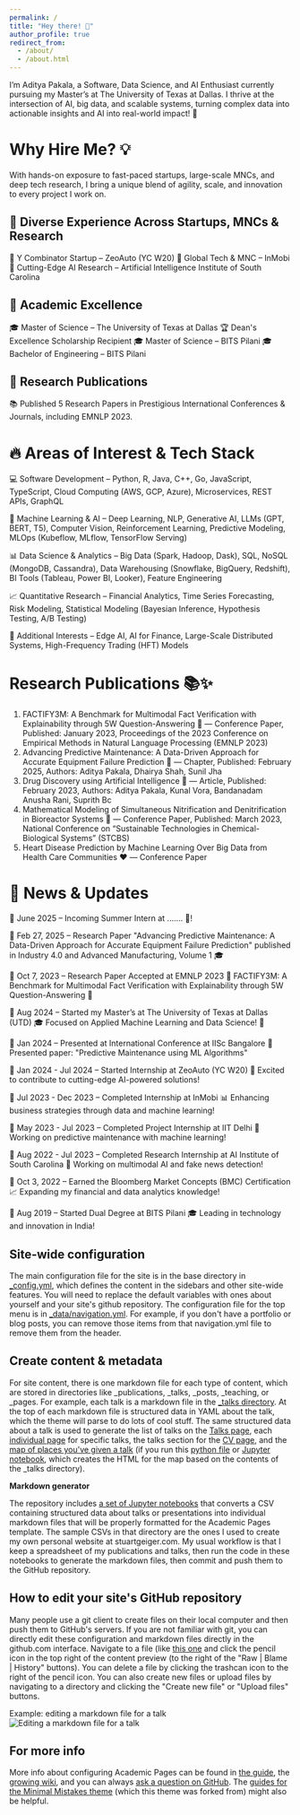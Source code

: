 ```yaml
---
permalink: /
title: "Hey there! 👋"
author_profile: true
redirect_from: 
  - /about/
  - /about.html
---
```


I’m Aditya Pakala, a Software, Data Science, and AI Enthusiast currently pursuing my Master’s at The University of Texas at Dallas. I thrive at the intersection of AI, big data, and scalable systems, turning complex data into actionable insights and AI into real-world impact! 🚀

Why Hire Me? 💡
======
With hands-on exposure to fast-paced startups, large-scale MNCs, and deep tech research, I bring a unique blend of agility, scale, and innovation to every project I work on.

🔹 Diverse Experience Across Startups, MNCs & Research
----
🚀 Y Combinator Startup – ZeoAuto (YC W20)
🏢 Global Tech & MNC – InMobi
🔬 Cutting-Edge AI Research – Artificial Intelligence Institute of South Carolina

🔹 Academic Excellence
----
🎓 Master of Science – The University of Texas at Dallas
🏆 Dean's Excellence Scholarship Recipient
🎓 Master of Science – BITS Pilani
🎓 Bachelor of Engineering – BITS Pilani

🔹 Research Publications
----
📚 Published 5 Research Papers in Prestigious International Conferences & Journals, including EMNLP 2023.


🔥 Areas of Interest & Tech Stack
======
💻 Software Development – Python, R, Java, C++, Go, JavaScript, TypeScript, Cloud Computing (AWS, GCP, Azure), Microservices, REST APIs, GraphQL

🧠 Machine Learning & AI – Deep Learning, NLP, Generative AI, LLMs (GPT, BERT, T5), Computer Vision, Reinforcement Learning, Predictive Modeling, MLOps (Kubeflow, MLflow, TensorFlow Serving)

📊 Data Science & Analytics – Big Data (Spark, Hadoop, Dask), SQL, NoSQL (MongoDB, Cassandra), Data Warehousing (Snowflake, BigQuery, Redshift), BI Tools (Tableau, Power BI, Looker), Feature Engineering

📈 Quantitative Research – Financial Analytics, Time Series Forecasting, Risk Modeling, Statistical Modeling (Bayesian Inference, Hypothesis Testing, A/B Testing)

🚀 Additional Interests – Edge AI, AI for Finance, Large-Scale Distributed Systems, High-Frequency Trading (HFT) Models

Research Publications 📚✨
======
1. FACTIFY3M: A Benchmark for Multimodal Fact Verification with Explainability through 5W Question-Answering 📄 — Conference Paper, Published: January 2023, Proceedings of the 2023 Conference on Empirical Methods in Natural Language Processing (EMNLP 2023)
2. Advancing Predictive Maintenance: A Data-Driven Approach for Accurate Equipment Failure Prediction 🔧 — Chapter, Published: February 2025, Authors: Aditya Pakala, Dhairya Shah, Sunil Jha
3. Drug Discovery using Artificial Intelligence 💊 — Article, Published: February 2023, Authors: Aditya Pakala, Kunal Vora, Bandanadam Anusha Rani, Suprith Bc
4. Mathematical Modeling of Simultaneous Nitrification and Denitrification in Bioreactor Systems 🧪 — Conference Paper, Published: March 2023, National Conference on “Sustainable Technologies in Chemical-Biological Systems” (STCBS)
5. Heart Disease Prediction by Machine Learning Over Big Data from Health Care Communities ❤️ — Conference Paper

📢 News & Updates
======
📌 June 2025 – Incoming Summer Intern at ....... 🎉!

📌 Feb 27, 2025 – Research Paper "Advancing Predictive Maintenance: A Data-Driven Approach for Accurate Equipment Failure Prediction" published in Industry 4.0 and Advanced Manufacturing, Volume 1 🎓

📌 Oct 7, 2023 – Research Paper Accepted at EMNLP 2023 🎉 FACTIFY3M: A Benchmark for Multimodal Fact Verification with Explainability through 5W Question-Answering 📖

📌 Aug 2024 – Started my Master’s at The University of Texas at Dallas (UTD) 🎓 Focused on Applied Machine Learning and Data Science! 🧠

📌 Jan 2024 – Presented at International Conference at IISc Bangalore 📍 Presented paper: "Predictive Maintenance using ML Algorithms"

📌 Jan 2024 - Jul 2024 – Started Internship at ZeoAuto (YC W20) 🚀 Excited to contribute to cutting-edge AI-powered solutions!

📌 Jul 2023 - Dec 2023 – Completed Internship at InMobi 📊 Enhancing business strategies through data and machine learning!

📌 May 2023 - Jul 2023 – Completed Project Internship at IIT Delhi 🔬 Working on predictive maintenance with machine learning!

📌 Aug 2022 - Jul 2023 – Completed Research Internship at AI Institute of South Carolina 🔬 Working on multimodal AI and fake news detection!

📌 Oct 3, 2022 – Earned the Bloomberg Market Concepts (BMC) Certification 📈 Expanding my financial and data analytics knowledge!

📌 Aug 2019 – Started Dual Degree at BITS Pilani 🎓 Leading in technology and innovation in India!

Site-wide configuration
------
The main configuration file for the site is in the base directory in [_config.yml](https://github.com/academicpages/academicpages.github.io/blob/master/_config.yml), which defines the content in the sidebars and other site-wide features. You will need to replace the default variables with ones about yourself and your site's github repository. The configuration file for the top menu is in [_data/navigation.yml](https://github.com/academicpages/academicpages.github.io/blob/master/_data/navigation.yml). For example, if you don't have a portfolio or blog posts, you can remove those items from that navigation.yml file to remove them from the header. 

Create content & metadata
------
For site content, there is one markdown file for each type of content, which are stored in directories like _publications, _talks, _posts, _teaching, or _pages. For example, each talk is a markdown file in the [_talks directory](https://github.com/academicpages/academicpages.github.io/tree/master/_talks). At the top of each markdown file is structured data in YAML about the talk, which the theme will parse to do lots of cool stuff. The same structured data about a talk is used to generate the list of talks on the [Talks page](https://academicpages.github.io/talks), each [individual page](https://academicpages.github.io/talks/2012-03-01-talk-1) for specific talks, the talks section for the [CV page](https://academicpages.github.io/cv), and the [map of places you've given a talk](https://academicpages.github.io/talkmap.html) (if you run this [python file](https://github.com/academicpages/academicpages.github.io/blob/master/talkmap.py) or [Jupyter notebook](https://github.com/academicpages/academicpages.github.io/blob/master/talkmap.ipynb), which creates the HTML for the map based on the contents of the _talks directory).

**Markdown generator**

The repository includes [a set of Jupyter notebooks](https://github.com/academicpages/academicpages.github.io/tree/master/markdown_generator
) that converts a CSV containing structured data about talks or presentations into individual markdown files that will be properly formatted for the Academic Pages template. The sample CSVs in that directory are the ones I used to create my own personal website at stuartgeiger.com. My usual workflow is that I keep a spreadsheet of my publications and talks, then run the code in these notebooks to generate the markdown files, then commit and push them to the GitHub repository.

How to edit your site's GitHub repository
------
Many people use a git client to create files on their local computer and then push them to GitHub's servers. If you are not familiar with git, you can directly edit these configuration and markdown files directly in the github.com interface. Navigate to a file (like [this one](https://github.com/academicpages/academicpages.github.io/blob/master/_talks/2012-03-01-talk-1.md) and click the pencil icon in the top right of the content preview (to the right of the "Raw | Blame | History" buttons). You can delete a file by clicking the trashcan icon to the right of the pencil icon. You can also create new files or upload files by navigating to a directory and clicking the "Create new file" or "Upload files" buttons. 

Example: editing a markdown file for a talk
![Editing a markdown file for a talk](/images/editing-talk.png)

For more info
------
More info about configuring Academic Pages can be found in [the guide](https://academicpages.github.io/markdown/), the [growing wiki](https://github.com/academicpages/academicpages.github.io/wiki), and you can always [ask a question on GitHub](https://github.com/academicpages/academicpages.github.io/discussions). The [guides for the Minimal Mistakes theme](https://mmistakes.github.io/minimal-mistakes/docs/configuration/) (which this theme was forked from) might also be helpful.

